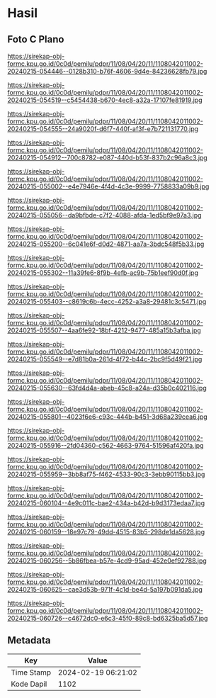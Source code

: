 # Hasil

## Foto C Plano

https://sirekap-obj-formc.kpu.go.id/0c0d/pemilu/pdpr/11/08/04/20/11/1108042011002-20240215-054446--0128b310-b76f-4606-9d4e-84236628fb79.jpg

https://sirekap-obj-formc.kpu.go.id/0c0d/pemilu/pdpr/11/08/04/20/11/1108042011002-20240215-054519--c5454438-b670-4ec8-a32a-17107fe81919.jpg

https://sirekap-obj-formc.kpu.go.id/0c0d/pemilu/pdpr/11/08/04/20/11/1108042011002-20240215-054555--24a9020f-d6f7-440f-af3f-e7b721131770.jpg

https://sirekap-obj-formc.kpu.go.id/0c0d/pemilu/pdpr/11/08/04/20/11/1108042011002-20240215-054912--700c8782-e087-440d-b53f-837b2c96a8c3.jpg

https://sirekap-obj-formc.kpu.go.id/0c0d/pemilu/pdpr/11/08/04/20/11/1108042011002-20240215-055002--e4e7946e-4f4d-4c3e-9999-7758833a09b9.jpg

https://sirekap-obj-formc.kpu.go.id/0c0d/pemilu/pdpr/11/08/04/20/11/1108042011002-20240215-055056--da9bfbde-c7f2-4088-afda-1ed5bf9e97a3.jpg

https://sirekap-obj-formc.kpu.go.id/0c0d/pemilu/pdpr/11/08/04/20/11/1108042011002-20240215-055200--6c041e6f-d0d2-4871-aa7a-3bdc548f5b33.jpg

https://sirekap-obj-formc.kpu.go.id/0c0d/pemilu/pdpr/11/08/04/20/11/1108042011002-20240215-055302--11a39fe6-8f9b-4efb-ac9b-75b1eef90d0f.jpg

https://sirekap-obj-formc.kpu.go.id/0c0d/pemilu/pdpr/11/08/04/20/11/1108042011002-20240215-055403--c8619c6b-4ecc-4252-a3a8-29481c3c5471.jpg

https://sirekap-obj-formc.kpu.go.id/0c0d/pemilu/pdpr/11/08/04/20/11/1108042011002-20240215-055507--4aa6fe92-18bf-4212-9477-485a15b3afba.jpg

https://sirekap-obj-formc.kpu.go.id/0c0d/pemilu/pdpr/11/08/04/20/11/1108042011002-20240215-055549--e7d81b0a-261d-4f72-b44c-2bc9f5d49f21.jpg

https://sirekap-obj-formc.kpu.go.id/0c0d/pemilu/pdpr/11/08/04/20/11/1108042011002-20240215-055630--63fd4d4a-abeb-45c8-a24a-d35b0c402116.jpg

https://sirekap-obj-formc.kpu.go.id/0c0d/pemilu/pdpr/11/08/04/20/11/1108042011002-20240215-055801--4023f6e6-c93c-444b-b451-3d68a239cea6.jpg

https://sirekap-obj-formc.kpu.go.id/0c0d/pemilu/pdpr/11/08/04/20/11/1108042011002-20240215-055916--2fd04360-c562-4663-9764-51596af420fa.jpg

https://sirekap-obj-formc.kpu.go.id/0c0d/pemilu/pdpr/11/08/04/20/11/1108042011002-20240215-055959--3bb8af75-f462-4533-90c3-3ebb90115bb3.jpg

https://sirekap-obj-formc.kpu.go.id/0c0d/pemilu/pdpr/11/08/04/20/11/1108042011002-20240215-060104--4e9c011c-bae2-434a-b42d-b9d3173edaa7.jpg

https://sirekap-obj-formc.kpu.go.id/0c0d/pemilu/pdpr/11/08/04/20/11/1108042011002-20240215-060159--18e97c79-49dd-4515-83b5-298de1da5628.jpg

https://sirekap-obj-formc.kpu.go.id/0c0d/pemilu/pdpr/11/08/04/20/11/1108042011002-20240215-060256--5b86fbea-b57e-4cd9-95ad-452e0ef92788.jpg

https://sirekap-obj-formc.kpu.go.id/0c0d/pemilu/pdpr/11/08/04/20/11/1108042011002-20240215-060625--cae3d53b-971f-4c1d-be4d-5a197b091da5.jpg

https://sirekap-obj-formc.kpu.go.id/0c0d/pemilu/pdpr/11/08/04/20/11/1108042011002-20240215-060726--c4672dc0-e6c3-45f0-89c8-bd6325ba5d57.jpg


## Metadata

| Key        | Value               |
| ---------- | ------------------- |
| Time Stamp | 2024-02-19 06:21:02 |
| Kode Dapil | 1102                |



